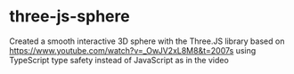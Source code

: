 # three-js-sphere

Created a smooth interactive 3D sphere with the Three.JS library
based on https://www.youtube.com/watch?v=_OwJV2xL8M8&t=2007s
using TypeScript type safety instead of JavaScript as in the video
